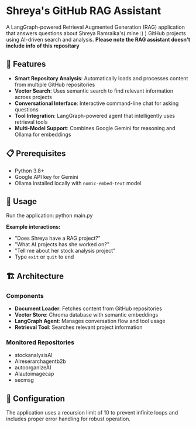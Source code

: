 ﻿# Shreya's GitHub RAG Assistant

A LangGraph-powered Retrieval Augmented Generation (RAG) application that answers questions about Shreya Ramraika's( mine :) ) GitHub projects using AI-driven search and analysis.
**Please note the RAG assistant doesn't include info of this repositary**

## 🚀 Features

- **Smart Repository Analysis**: Automatically loads and processes content from multiple GitHub repositories
- **Vector Search**: Uses semantic search to find relevant information across projects
- **Conversational Interface**: Interactive command-line chat for asking questions
- **Tool Integration**: LangGraph-powered agent that intelligently uses retrieval tools
- **Multi-Model Support**: Combines Google Gemini for reasoning and Ollama for embeddings

## 📋 Prerequisites

- Python 3.8+
- Google API key for Gemini
- Ollama installed locally with `nomic-embed-text` model

## 🎯 Usage

Run the application:
python main.py

**Example interactions:**

- "Does Shreya have a RAG project?"
- "What AI projects has she worked on?"
- "Tell me about her stock analysis project"
- Type `exit` or `quit` to end

## 🏗️ Architecture

### Components

- **Document Loader**: Fetches content from GitHub repositories
- **Vector Store**: Chroma database with semantic embeddings
- **LangGraph Agent**: Manages conversation flow and tool usage
- **Retrieval Tool**: Searches relevant project information

### Monitored Repositories

- stockanalysisAI
- AIreserarchagentb2b
- autoorganizeAI
- AIautoimagecap
- secmsg

## 🔧 Configuration

The application uses a recursion limit of 10 to prevent infinite loops and includes proper error handling for robust operation.


